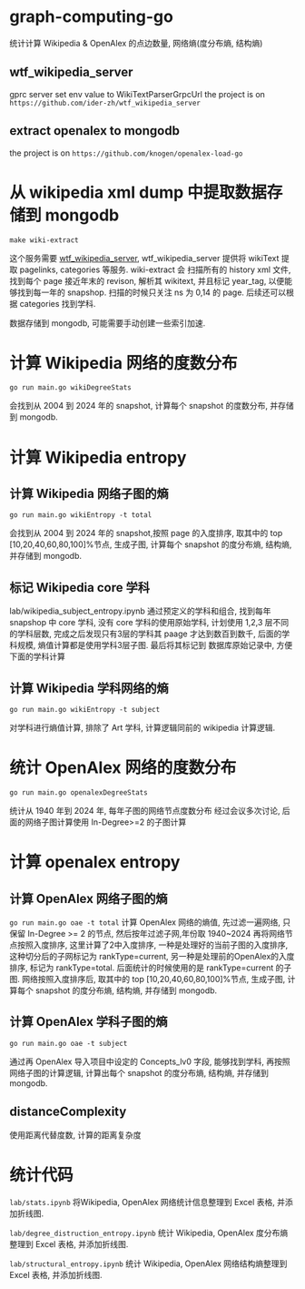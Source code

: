# graph-computing-go
统计计算 Wikipedia & OpenAlex 的点边数量, 网络熵(度分布熵, 结构熵)


## wtf_wikipedia_server 

gprc server
set env value to WikiTextParserGrpcUrl
the project is on `https://github.com/ider-zh/wtf_wikipedia_server`

## extract openalex to mongodb
the project is on `https://github.com/knogen/openalex-load-go`

# 从 wikipedia xml dump 中提取数据存储到 mongodb

`make wiki-extract`

这个服务需要 [wtf_wikipedia_server](https://github.com/ider-zh/wtf_wikipedia_server), wtf_wikipedia_server 提供将 wikiText 提取 pagelinks, categories 等服务. 
wiki-extract 会 扫描所有的 history xml 文件, 找到每个 page 接近年末的 revison, 解析其 wikitext, 并且标记 year_tag, 以便能够找到每一年的 snapshop.
扫描的时候只关注 ns 为 0,14 的 page. 后续还可以根据 categories 找到学科.

数据存储到 mongodb, 可能需要手动创建一些索引加速.

# 计算 Wikipedia 网络的度数分布
`go run main.go wikiDegreeStats`

会找到从 2004 到 2024 年的 snapshot, 计算每个 snapshot 的度数分布, 并存储到 mongodb.

# 计算 Wikipedia entropy 

## 计算 Wikipedia 网络子图的熵
`go run main.go wikiEntropy -t total`

 会找到从 2004 到 2024 年的 snapshot,按照 page 的入度排序, 取其中的 top [10,20,40,60,80,100]%节点, 生成子图, 计算每个 snapshot 的度分布熵, 结构熵, 并存储到 mongodb.

## 标记 Wikipedia core 学科

lab/wikipedia_subject_entropy.ipynb
通过预定义的学科和组合, 找到每年 snapshop 中 core 学科, 没有 core 学科的使用原始学科, 计划使用 1,2,3 层不同的学科层数, 完成之后发现只有3层的学科其 paage 才达到数百到数千, 后面的学科规模, 熵值计算都是使用学科3层子图. 最后将其标记到 数据库原始记录中, 方便下面的学科计算


## 计算 Wikipedia 学科网络的熵
`go run main.go wikiEntropy -t subject`

对学科进行熵值计算, 排除了 Art 学科, 计算逻辑同前的 wikipedia 计算逻辑.

# 统计 OpenAlex 网络的度数分布

`go run main.go openalexDegreeStats`

统计从 1940 年到 2024 年, 每年子图的网络节点度数分布
经过会议多次讨论, 后面的网络子图计算使用 In-Degree>=2 的子图计算

# 计算 openalex entropy

## 计算 OpenAlex 网络子图的熵
`go run main.go oae -t total`
计算 OpenAlex 网络的熵值, 先过滤一遍网络, 只保留 In-Degree >= 2 的节点, 然后按年过滤子网,年份取 1940~2024 再将网络节点按照入度排序, 这里计算了2中入度排序, 一种是处理好的当前子图的入度排序, 这种切分后的子网标记为 rankType=current, 另一种是处理前的OpenAlex的入度排序, 标记为 rankType=total. 后面统计的时候使用的是 rankType=current 的子图.
网络按照入度排序后, 取其中的 top [10,20,40,60,80,100]%节点, 生成子图, 计算每个 snapshot 的度分布熵, 结构熵, 并存储到 mongodb.

## 计算 OpenAlex 学科子图的熵
`go run main.go oae -t subject`

通过再 OpenAlex 导入项目中设定的 Concepts_lv0 字段, 能够找到学科, 再按照网络子图的计算逻辑, 计算出每个 snapshot 的度分布熵, 结构熵, 并存储到 mongodb.


## distanceComplexity
使用距离代替度数, 计算的距离复杂度

# 统计代码

`lab/stats.ipynb`
将Wikipedia, OpenAlex 网络统计信息整理到 Excel 表格, 并添加折线图.

`lab/degree_distruction_entropy.ipynb`
统计 Wikipedia, OpenAlex 度分布熵整理到 Excel 表格, 并添加折线图.

`lab/structural_entropy.ipynb`
统计 Wikipedia, OpenAlex 网络结构熵整理到 Excel 表格, 并添加折线图.